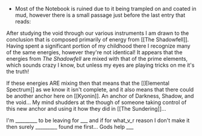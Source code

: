 - Most of the Notebook is ruined due to it being trampled on and coated in mud, however there is a small passage just before the last entry that reads:

After studying the void through our various instruments I am drawn to the conclusion that is composed primarily of energy from [[The Shadowfell]]. Having spent a significant portion of my childhood there I recognize many of the same energies, however they're not identical! It appears that the energies from *The Shadowfell* are mixed with that of the prime elements, which sounds crazy I know, but unless my eyes are playing tricks on me it's the truth!

If these energies ARE mixing then that means that the [[Elemental Spectrum]] as we know it isn't complete, and it also means that there could be another anchor here on [[Kyonin]]. An anchor of Darkness, Shadow, and the void... My mind shudders at the though of someone taking control of this new anchor and using it how they did in [[The Sundering]]... 

I'm _________ to be leaving for ___ and if for what_v_r reason I don't make it then surely _________ found me first... Gods help ___